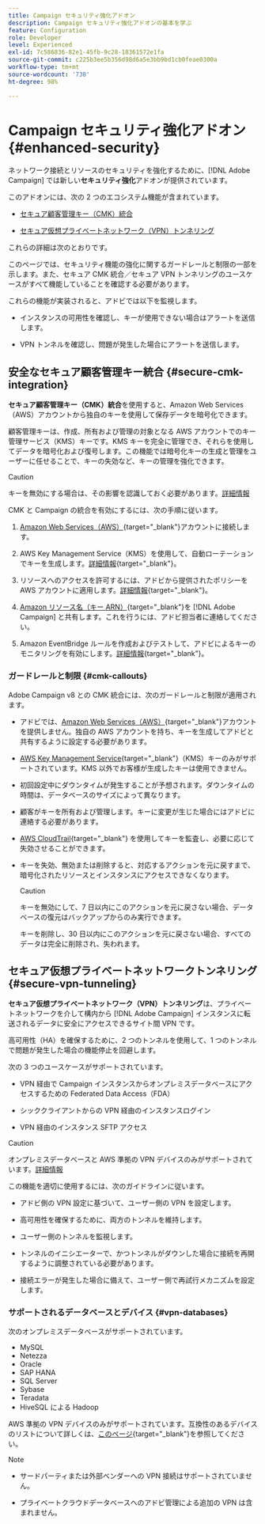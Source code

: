 ```yaml
---
title: Campaign セキュリティ強化アドオン
description: Campaign セキュリティ強化アドオンの基本を学ぶ
feature: Configuration
role: Developer
level: Experienced
exl-id: 7c586836-82e1-45fb-9c28-18361572e1fa
source-git-commit: c225b3ee5b356d98d6a5e3bb9bd1cb0feae0300a
workflow-type: tm+mt
source-wordcount: '738'
ht-degree: 98%

---
```



# Campaign セキュリティ強化アドオン {#enhanced-security}

ネットワーク接続とリソースのセキュリティを強化するために、[!DNL Adobe Campaign] では新しい&#x200B;**セキュリティ強化**&#x200B;アドオンが提供されています。

このアドオンには、次の 2 つのエコシステム機能が含まれています。

* [セキュア顧客管理キー（CMK）統合](#secure-cmk-integration)

* [セキュア仮想プライベートネットワーク（VPN）トンネリング](#secure-vpn-tunneling)

これらの詳細は次のとおりです。

このページでは、セキュリティ機能の強化に関するガードレールと制限の一部を示します。また、セキュア CMK 統合／セキュア VPN トンネリングのユースケースがすべて機能していることを確認する必要があります。

これらの機能が実装されると、アドビでは以下を監視します。

* インスタンスの可用性を確認し、キーが使用できない場合はアラートを送信します。

* VPN トンネルを確認し、問題が発生した場合にアラートを送信します。

## 安全なセキュア顧客管理キー統合 {#secure-cmk-integration}

**セキュア顧客管理キー（CMK）統合**&#x200B;を使用すると、Amazon Web Services（AWS）アカウントから独自のキーを使用して保存データを暗号化できます。

顧客管理キーは、作成、所有および管理の対象となる AWS アカウントでのキー管理サービス（KMS）キーです。KMS キーを完全に管理でき、それらを使用してデータを暗号化および復号します。この機能では暗号化キーの生成と管理をユーザーに任せることで、キーの失効など、キーの管理を強化できます。

>[!CAUTION]
>
>キーを無効にする場合は、その影響を認識しておく必要があります。[詳細情報](#cmk-callouts)

CMK と Campaign の統合を有効にするには、次の手順に従います。

1. [Amazon Web Services（AWS）](https://aws.amazon.com/jp/){target="_blank"}アカウントに接続します。

1. AWS Key Management Service（KMS）を使用して、自動ローテーションでキーを生成します。[詳細情報](https://docs.aws.amazon.com/ja_jp/kms/latest/developerguide/create-keys.html){target="_blank"}。

1. リソースへのアクセスを許可するには、アドビから提供されたポリシーを AWS アカウントに適用します。[詳細情報](https://docs.aws.amazon.com/ja_jp/kms/latest/developerguide/key-policy-services.html){target="_blank"}。<!--link TBC-->

1. [Amazon リソース名（キー ARN）](https://docs.aws.amazon.com/ja_jp/kms/latest/developerguide/find-cmk-id-arn.html){target="_blank"}を [!DNL Adobe Campaign] と共有します。これを行うには、アドビ担当者に連絡してください。<!--or Adobe transition manager?-->

1. Amazon EventBridge ルールを作成およびテストして、アドビによるキーのモニタリングを有効にします。[詳細情報](https://docs.aws.amazon.com/ja_jp/eventbridge/latest/userguide/eb-rules.html){target="_blank"}。


### ガードレールと制限 {#cmk-callouts}

Adobe Campaign v8 との CMK 統合には、次のガードレールと制限が適用されます。

* アドビでは、[Amazon Web Services（AWS）](https://aws.amazon.com/jp/){target="_blank"}アカウントを提供しません。独自の AWS アカウントを持ち、キーを生成してアドビと共有するように設定する必要があります。

* [AWS Key Management Service](https://docs.aws.amazon.com/ja_jp/kms/latest/developerguide/overview.html){target="_blank"}（KMS）キーのみがサポートされています。KMS 以外でお客様が生成したキーは使用できません。

* 初回設定中にダウンタイムが発生することが予想されます。ダウンタイムの時間は、データベースのサイズによって異なります。

* 顧客がキーを所有および管理します。キーに変更が生じた場合にはアドビに連絡する必要があります。

* [AWS CloudTrail](https://docs.aws.amazon.com/ja_jp/awscloudtrail/latest/userguide/cloudtrail-user-guide.html){target="_blank"} を使用してキーを監査し、必要に応じて失効させることができます。

* キーを失効、無効または削除すると、対応するアクションを元に戻すまで、暗号化されたリソースとインスタンスにアクセスできなくなります。

  >[!CAUTION]
  >
  >キーを無効にして、7 日以内にこのアクションを元に戻さない場合、データベースの復元はバックアップからのみ実行できます。
  >
  >キーを削除し、30 日以内にこのアクションを元に戻さない場合、すべてのデータは完全に削除され、失われます。

## セキュア仮想プライベートネットワークトンネリング {#secure-vpn-tunneling}

**セキュア仮想プライベートネットワーク（VPN）トンネリング**&#x200B;は、プライベートネットワークを介して構内から [!DNL Adobe Campaign] インスタンスに転送されるデータに安全にアクセスできるサイト間 VPN です。

<!--As it connects two networks together, it is a site-to-site VPN.-->

高可用性（HA）を確保するために、2 つのトンネルを使用して、1 つのトンネルで問題が発生した場合の機能停止を回避します。

次の 3 つのユースケースがサポートされています。

* VPN 経由で Campaign インスタンスからオンプレミスデータベースにアクセスするための Federated Data Access（FDA）

* シッククライアントからの VPN 経由のインスタンスログイン

* VPN 経由のインスタンス SFTP アクセス

>[!CAUTION]
>
>オンプレミスデータベースと AWS 準拠の VPN デバイスのみがサポートされています。[詳細情報](#vpn-databases)

この機能を適切に使用するには、次のガイドラインに従います。

* アドビ側の VPN 設定に基づいて、ユーザー側の VPN を設定します。

* 高可用性を確保するために、両方のトンネルを維持します。

* ユーザー側のトンネルを監視します。

* トンネルのイニシエーターで、かつトンネルがダウンした場合に接続を再開するように調整されている必要があります。

* 接続エラーが発生した場合に備えて、ユーザー側で再試行メカニズムを設定します。

### サポートされるデータベースとデバイス {#vpn-databases}

次のオンプレミスデータベースがサポートされています。

* MySQL
* Netezza
* Oracle
* SAP HANA
* SQL Server
* Sybase
* Teradata
* HiveSQL による Hadoop

AWS 準拠の VPN デバイスのみがサポートされています。互換性のあるデバイスのリストについて詳しくは、[このページ](https://docs.aws.amazon.com/ja_jp/vpn/latest/s2svpn/your-cgw.html#example-configuration-files){target="_blank"}を参照してください。

>[!NOTE]
>
>* サードパーティまたは外部ベンダーへの VPN 接続はサポートされていません。
>
>* プライベートクラウドデータベースへのアドビ管理による追加の VPN は含まれません。
